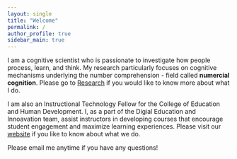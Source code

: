 ```yaml
---
layout: single
title: "Welcome"
permalink: / 
author_profile: true
sidebar_main: true
---
```

I am a cognitive scientist who is passionate to investigate how people process, learn, and think. My research particularly focuses on cognitive mechanisms underlying the number comprehension - field called **numercial cognition**. Please go to [Research](https://jimin624.github.io/research/) if you would like to know more about what I do.

I am also an Instructional Technology Fellow for the College of Education and Human Development. I, as a part of the Digial Education and Innoavation team, assist instructors in developing courses that encourage student engagement and maximize learning experiences. Please visit our [website](https://academics.cehd.umn.edu/digital-education/) if you like to know about what we do.

Please email me anytime if you have any questions! 